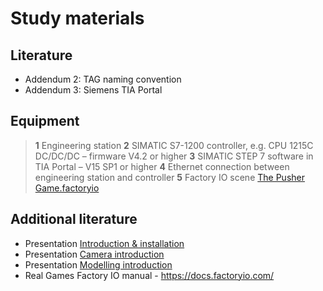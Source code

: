 # Study materials
## Literature
*  Addendum 2: TAG naming convention
*  Addendum 3: Siemens TIA Portal

## Equipment
>   **1** Engineering station
>   **2** SIMATIC S7-1200 controller, e.g. CPU 1215C DC/DC/DC – firmware V4.2 or higher
>   **3** SIMATIC STEP 7 software in TIA Portal – V15 SP1 or higher
>   **4** Ethernet connection between engineering station and controller
>   **5** Factory IO scene [The Pusher Game.factoryio](./Ex03/Documents/The_Pusher_Game.factoryio)

## Additional literature
*  Presentation [Introduction & installation](../Ex03/Documents/00-factoryio-introduction-installation.pptx)
*  Presentation [Camera introduction](../Ex03/Documents/01-factoryio-introduction-camera.pptx)
*  Presentation [Modelling introduction](../Ex03/Documents/02-factoryio-introduction-modelling.pptx)
*  Real Games Factory IO manual - https://docs.factoryio.com/
